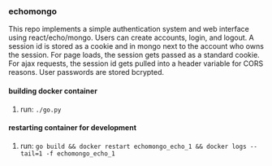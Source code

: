 ### echomongo 
This repo implements a simple authentication system and web interface using react/echo/mongo.  Users can create accounts, login, and logout.  A session id is stored as a cookie and in mongo next to the account who owns the session.  For page loads, the session gets passed as a standard cookie.  For ajax requests, the session id gets pulled into a header variable for CORS reasons.  User passwords are stored bcrypted.

#### building docker container
1) run: `./go.py`

#### restarting container for development
1) run: `go build && docker restart echomongo_echo_1 && docker logs --tail=1 -f echomongo_echo_1`
